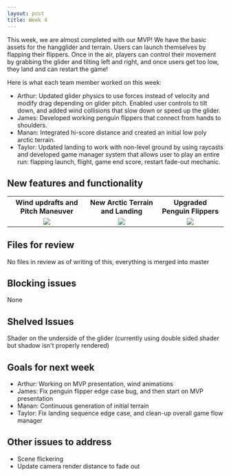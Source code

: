 ```yaml
---
layout: post
title: Week 4
---
```


This week, we are almost completed with our MVP! We have the basic assets for the hangglider and terrain. Users can launch themselves by flapping their flippers. Once in the air, players can control their movement by grabbing the glider and tilting left and right, and once users get too low, they land and can restart the game!

Here is what each team member worked on this week:
* Arthur: Updated glider physics to use forces instead of velocity and modify drag depending on glider pitch. Enabled user controls to tilt down, and added wind collisions that slow down or speed up the glider.
* James: Developed working penguin flippers that connect from hands to shoulders.
* Manan: Integrated hi-score distance and created an initial low poly arctic terrain.
* Taylor: Updated landing to work with non-level ground by using raycasts and developed game manager system that allows user to play an entire run: flapping launch, flight, game end score, restart fade-out mechanic.

## New features and functionality

<table style="width:100%">
<tbody>
<tr>
    <th style="border: none; text-align: center;">Wind updrafts and Pitch Maneuver</th>
    <th style="border: none; text-align: center;">New Arctic Terrain and Landing</th>
    <th style="border: none; text-align: center;">Upgraded Penguin Flippers</th>
</tr>
<tr>
    <td style="border: none; text-align: center;">
        <img src="/xrcapstone22wi-team3/assets/gifs/week4/Week4Wind.gif">
    </td>
    <td style="border: none; text-align: center;">
        <img src="/xrcapstone22wi-team3/assets/gifs/week4/Week4TerrainLanding.gif">
    </td>
    <td style="border: none; text-align: center;">
	    <img src="/xrcapstone22wi-team3/assets/gifs/week4/Week4Flippers.gif">
    </td>
</tr>
<tr>
</tr>
</tbody>
</table>

## Files for review
No files in review as of writing of this, everything is merged into master

## Blocking issues
None

## Shelved Issues
Shader on the underside of the glider (currently using double sided shader but shadow isn't properly rendered)

## Goals for next week
* Arthur: Working on MVP presentation, wind animations
* James: Fix penguin flipper edge case bug, and then start on MVP presentation
* Manan: Continuous generation of initial terrain
* Taylor: Fix landing sequence edge case, and clean-up overall game flow manager

## Other issues to address
* Scene flickering
* Update camera render distance to fade out
